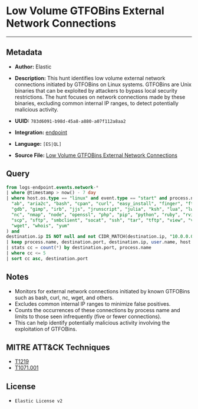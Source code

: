 # Low Volume GTFOBins External Network Connections

---

## Metadata

- **Author:** Elastic
- **Description:** This hunt identifies low volume external network connections initiated by GTFOBins on Linux systems. GTFOBins are Unix binaries that can be exploited by attackers to bypass local security restrictions. The hunt focuses on network connections made by these binaries, excluding common internal IP ranges, to detect potentially malicious activity.

- **UUID:** `783d6091-b98d-45a8-a880-a07f112a8aa2`
- **Integration:** [endpoint](https://docs.elastic.co/integrations/endpoint)
- **Language:** `[ES|QL]`
- **Source File:** [Low Volume GTFOBins External Network Connections](../queries/low_volume_gtfobins_external_network_connections.toml)

## Query

```sql
from logs-endpoint.events.network-*
| where @timestamp > now() - 7 day
| where host.os.type == "linux" and event.type == "start" and process.name in (
  "ab", "aria2c", "bash", "cpan", "curl", "easy_install", "finger", "ftp",
  "gdb", "gimp", "irb", "jjs", "jrunscript", "julia", "ksh", "lua", "lwp-download",
  "nc", "nmap", "node", "openssl", "php", "pip", "python", "ruby", "rview", "rvim",
  "scp", "sftp", "smbclient", "socat", "ssh", "tar", "tftp", "view", "vim", "vimdiff",
  "wget", "whois", "yum"
) and
destination.ip IS NOT null and not CIDR_MATCH(destination.ip, "10.0.0.0/8", "127.0.0.0/8", "169.254.0.0/16", "172.16.0.0/12", "192.0.0.0/24", "192.0.0.0/29", "192.0.0.8/32", "192.0.0.9/32", "192.0.0.10/32", "192.0.0.170/32", "192.0.0.171/32", "192.0.2.0/24", "192.31.196.0/24", "192.52.193.0/24", "192.168.0.0/16", "192.88.99.0/24", "224.0.0.0/4", "100.64.0.0/10", "192.175.48.0/24","198.18.0.0/15", "198.51.100.0/24", "203.0.113.0/24", "224.0.0.0/4", "240.0.0.0/4", "::1","FE80::/10", "FF00::/8")
| keep process.name, destination.port, destination.ip, user.name, host.name
| stats cc = count(*) by destination.port, process.name
| where cc <= 5
| sort cc asc, destination.port
```

## Notes

- Monitors for external network connections initiated by known GTFOBins such as bash, curl, nc, wget, and others.
- Excludes common internal IP ranges to minimize false positives.
- Counts the occurrences of these connections by process name and limits to those seen infrequently (five or fewer connections).
- This can help identify potentially malicious activity involving the exploitation of GTFOBins.

## MITRE ATT&CK Techniques

- [T1219](https://attack.mitre.org/techniques/T1219)
- [T1071.001](https://attack.mitre.org/techniques/T1071/001)

## License

- `Elastic License v2`
